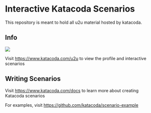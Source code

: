 # Interactive Katacoda Scenarios

This repository is meant to hold all u2u material hosted by katacoda.

## Info

[![](http://shields.katacoda.com/katacoda/lander/count.svg)](https://www.katacoda.com/lander "Get your profile on Katacoda.com")

Visit https://www.katacoda.com/u2u to view the profile and interactive scenarios

## Writing Scenarios
Visit https://www.katacoda.com/docs to learn more about creating Katacoda scenarios

For examples, visit https://github.com/katacoda/scenario-example
